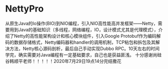 # NettyPro
从原生Java的Io操作(BIO)到NIO编程，引入NIO高性能高并发框架——Netty，需要用到Java的基础知识（多线程，网络编程，IO，设计模式尤其是代理模式），介绍了Netty的高性能架构设计和核心模块组件，引入Google Protobuf作为编码解码的数据存储格式，Netty编码器和handler的调用机制，TCP粘包和拆包及其解决方法，Netty核心源码剖析，最后自己手动实现Dubbo RPC。10天左右的时间学完，确实需要对Java编程有一定基础要求，自己也是获益匪浅。
十分感谢尚硅谷韩顺平老师！！！！！2020年7月29日19点14分完结撒花
